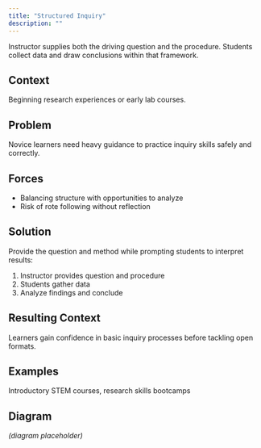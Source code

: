 ```yaml
---
title: "Structured Inquiry"
description: ""
---
```


Instructor supplies both the driving question and the procedure. Students collect data and draw conclusions within that framework.

## Context
Beginning research experiences or early lab courses.

## Problem
Novice learners need heavy guidance to practice inquiry skills safely and correctly.

## Forces
- Balancing structure with opportunities to analyze
- Risk of rote following without reflection

## Solution
Provide the question and method while prompting students to interpret results:
1. Instructor provides question and procedure
2. Students gather data
3. Analyze findings and conclude

## Resulting Context
Learners gain confidence in basic inquiry processes before tackling open formats.

## Examples
Introductory STEM courses, research skills bootcamps

## Diagram
*(diagram placeholder)*
